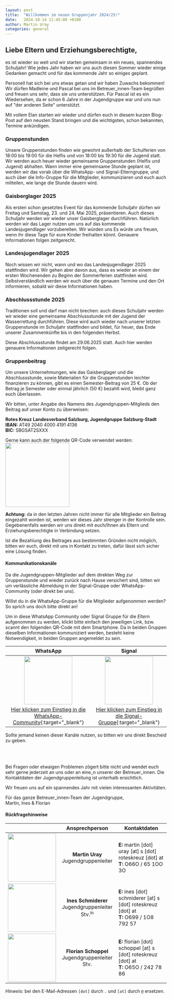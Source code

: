 ```yaml
---
layout: post
title:  "Willkommen im neuen Gruppenjahr 2024/25!"
date:   2024-10-14 11:45:00 +0100
author: Martin Uray
categories: general
---
```


## Liebe Eltern und Erziehungsberechtigte,

es ist wieder so weit und wir starten gemeinsam in ein neues, spannendes Schuljahr!
Wie jedes Jahr haben wir uns auch diesen Sommer wieder einige Gedanken gemacht und für das kommende Jahr so einiges 
geplant. 

Personell hat sich bei uns etwas getan und wir haben Zuwachs bekommen!
Wir dürfen Madleine und Pascal bei uns im Betreuer_innen-Team begrüßen und 
freuen uns sehr, dass sie uns unterstützen.
Für Pascal ist es ein Wiedersehen, da er schon 6 Jahre in der Jugendgruppe war 
und uns nun auf "der anderen Seite" unterstützt. 

Mit vollem Elan starten wir wieder und dürfen euch in diesem kurzen Blog-Post auf 
den neusten Stand bringen und die wichtigsten, schon bekannten, Termine ankündigen.


### Gruppenstunden
Unsere Gruppenstunden finden wie gewohnt außerhalb der Schulferien von 
18:00 bis 19:00 für die Helfis und von 18:00 bis 19:30 für die Jugend statt.
Wir werden auch heuer wieder gemeinsame Gruppenstunden (Helfis und Jugend) 
abhalten. Wann immer eine gemeinsame Stunde geplant ist, werden wir das vorab 
über die WhatsApp- und Signal-Elterngruppe, und auch über die Info-Gruppe für 
die Mitglieder, kommunizieren und euch auch mitteilen, wie lange die Stunde 
dauern wird. 


### Gaisberglager 2025

Als ersten schon gesetztes Event für das kommende Schuljahr dürfen wir Freitag 
und Samstag, 23. und 24. Mai 2025, präsentieren. Auch dieses Schuljahr werden wir
wieder unser Gaisberglager durchführen. 
Natürlich werden wir das Lager nutzen um uns auf das kommende Landesjugendlager vorzubereiten.
Wir würden uns 
Es würde uns freuen, wenn ihr diese Tage für eure Kinder freihalten könnt. Genauere Informationen 
folgen zeitgerecht.

### Landesjugendlager 2025
Noch wissen wir nicht, wann und wo das Landesjugendlager 2025 stattfinden wird.
Wir gehen aber davon aus, dass es wieder an einem der ersten Wochenenden zu Beginn der Sommerferien stattfinden wird.
Selbstverständlich werden wir euch über die genauen Termine und den Ort informieren, sobald wir diese Informationen haben.

### Abschlussstunde 2025

Traditionen soll und darf man nicht brechen:
auch dieses Schuljahr werden wir wieder eine gemeinsame 
Abschlussstunde mit der Jugend der Wasserrettung durchführen. Diese wird auch 
wieder nach unserer letzten Gruppenstunde im Schuljahr stattfinden und bildet, 
für heuer, das Ende unserer Zusammenkünfte bis in den folgenden Herbst.

Diese Abschlussstunde findet am 29.06.2025 statt. Auch hier werden genauere Informationen 
zeitgerecht folgen.


### Gruppenbeitrag
Um unsere Unternehmungen, wie das Gaisberglager und die Abschlussstunde, 
sowie Materialien für die Gruppenstunden leichter finanzieren zu können, 
gibt es einen Semester-Beitrag von 25 €. Ob der Betrag je 
Semester oder einmal jährlich (50 €) bezahlt wird, bleibt ganz euch überlassen. 

Wir bitten, unter Angabe des Namens des Jugendgruppen-Mitglieds den Beitrag 
auf unser Konto zu überweisen: 

**Rotes Kreuz Landesverband Salzburg, Jugendgruppe Salzburg-Stadt**<br>
**IBAN:**  AT49 2040 4000 4191 4136<br>
**BIC:**   SBGSAT2SXXX

Gerne kann auch der folgende QR-Code verwendet werden:<br>
<img src="https://www.red-angels.at/assets/gruppenbeitrag_qr.png" width="200" />

__Achtung:__ da in den letzten Jahren nicht immer für alle Mitglieder ein Beitrag eingezahlt 
worden ist, werden wir dieses Jahr strenger in der Kontrolle sein. Gegebenenfalls
werden wir uns direkt mit euch/Ihnen als Eltern und Erziehungsberechtigte in 
Verbindung setzen.

Ist die Bezahlung des Beitrages aus bestimmten Gründen nicht möglich, bitten wir 
euch, direkt mit uns in Kontakt zu treten, dafür lässt sich sicher eine Lösung 
finden.

#### Kommunikationskanäle
Da die Jugendgruppen-Mitglieder auf dem direkten Weg zur Gruppenstunde und 
wieder zurück nach Hause versichert sind, bitten wir um verlässliche Abmeldung 
in der Signal-Gruppe oder WhatsApp-Community (oder direkt bei uns).

Willst du in die WhatsApp-Gruppe für die Mitglieder aufgenommen werden? So sprich
uns doch bitte direkt an!

Um in diese WhatsApp Community oder Signal Gruppe für die _Eltern_ aufgenommen zu werden, 
klickt bitte 
einfach den jeweiligen Link, bzw.  scannt den folgenden QR-Code mit dem 
Smartphone. Da in beiden Gruppen dieselben Informationen kommuniziert werden, 
besteht keine Notwendigkeit, in beiden Gruppen angemeldet zu sein.

| WhatsApp | Signal |
|:---:|:---:|
| <img src="{{site.image-path}}/assets/wa_qr25.png" width="150" /> | <img src="{{site.image-path}}/assets/sg_qr.png" width="150" /> |
| [Hier klicken zum Einstieg in die WhatsApp-Community](https://chat.whatsapp.com/Cd810rCrkfsB06GQdDpcn9){:target="_blank"} | [Hier klicken zum Einstieg in die Signal-Gruppe](https://signal.group/#CjQKIPg5RawmK9AHhjp-Hj8mtpDe5e_WVObgzU-8KaLJkqEtEhD53kMkVMzHtk-MX17qRd3z){:target="_blank"} |


Sollte jemand keinen dieser Kanäle nutzen, so bitten wir uns direkt Bescheid zu geben.

<br><br><br>
Bei Fragen oder etwaigen Problemen zögert bitte nicht und wendet euch sehr gerne 
jederzeit an uns oder an eine\_n unserer der Betreuer\_innen. Die Kontaktdaten der
Jugendgruppenleitung ist unterhalb ersichtlich.



Wir freuen uns auf ein spannendes Jahr mit vielen interessanten Aktivitäten.<br>

Für das ganze Betreuer_innen-Team der Jugendgruppe,<br>
   Martin, Ines & Florian

#### Rückfragehinweise

|  | Ansprechperson | Kontaktdaten |
|---|:---:|---|
| <img src="https://www.fh-salzburg.ac.at/fileadmin/_processed_/8/6/csm_36417_a3b98b9b6c.jpg" width="150" /> | **Martin Uray**<br>Jugendgruppenleiter | **E:** martin [dot] uray [at] s [dot] roteskreuz [dot] at <br> **T:** O66O / 65 1OO 3O |
| <img src="{{site.image-path}}/assets/ines.jpeg" width="150" /> | **Ines Schmiderer**<br>Jugendgruppenleiter Stv.<sup>in</sup> | **E:** ines [dot] schmiderer [at] s [dot] roteskreuz [dot] at <br> **T:** O699 / 1O8 792 57 |
| <img src="{{site.image-path}}/assets/florian.jpeg" width="150" /> | **Florian Schoppel**<br>Jugendgruppenleiter Stv. | **E:** florian [dot] schoppel [at] s [dot] roteskreuz [dot] at <br> **T:** O65O / 242 78 86 |

_Hinweis:_ bei den E-Mail-Adressen `[dot]` durch `.` und `[at]` durch `@` ersetzen.
